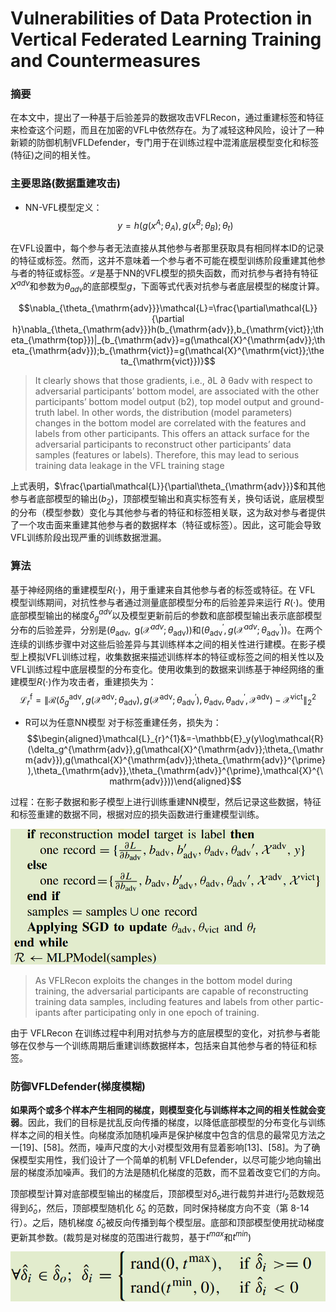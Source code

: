 # Vulnerabilities of Data Protection in Vertical Federated Learning Training and Countermeasures

### 摘要
在本文中，提出了一种基于后验差异的数据攻击VFLRecon，通过重建标签和特征来检查这个问题，而且在加密的VFL中依然存在。为了减轻这种风险，设计了一种新颖的防御机制VFLDefender，专门用于在训练过程中混淆底层模型变化和标签(特征)之间的相关性。

### 主要思路(数据重建攻击)
- NN-VFL模型定义：
$$y=h(g(x^A;\theta_A),g(x^B;\theta_B);\theta_t)
$$

在VFL设置中，每个参与者无法直接从其他参与者那里获取具有相同样本ID的记录的特征或标签。然而，这并不意味着一个参与者不可能在模型训练阶段重建其他参与者的特征或标签。$\mathcal{L}$是基于NN的VFL模型的损失函数，而对抗参与者持有特征$X^{adv}$和参数为$\theta_{adv}$的底部模型$g$，下面等式代表对抗参与者底层模型的梯度计算。

$$\nabla_{\theta_{\mathrm{adv}}}\mathcal{L}=\frac{\partial\mathcal{L}}{\partial h}\nabla_{\theta_{\mathrm{adv}}}h(b_{\mathrm{adv}},b_{\mathrm{vict}};\theta_{\mathrm{top}})|_{b_{\mathrm{adv}}=g(\mathcal{X}^{\mathrm{adv}};\theta_{\mathrm{adv}});b_{\mathrm{vict}}=g(\mathcal{X}^{\mathrm{vict}};\theta_{\mathrm{vict}})}$$
>It clearly shows that those gradients, i.e., ∂L ∂ θadv with respect to adversarial participants’ bottom model, are associated with the other participants’ bottom model output (b2), top model output and ground-truth label. In other words, the distribution (model parameters) changes in the bottom model are correlated with the features and labels from other participants. This offers an attack surface for the adversarial participants to reconstruct other participants’ data samples (features or labels). Therefore, this may lead to serious training data leakage in the VFL training stage

上式表明，$\frac{\partial\mathcal{L}}{\partial\theta_{\mathrm{adv}}}$和其他参与者底部模型的输出($b_2$)，顶部模型输出和真实标签有关，换句话说，底层模型的分布（模型参数）变化与其他参与者的特征和标签相关联，这为敌对参与者提供了一个攻击面来重建其他参与者的数据样本（特征或标签）。因此，这可能会导致VFL训练阶段出现严重的训练数据泄漏。

### 算法
基于神经网络的重建模型$R(\cdot)$，用于重建来自其他参与者的标签或特征。在 VFL 模型训练期间，对抗性参与者通过测量底部模型分布的后验差异来运行 $R(\cdot)$。使用底部模型输出的梯度$\delta_g^{adv}$以及模型更新前后的参数和底部模型输出表示底部模型分布的后验差异，分别是$(\theta_{\mathrm{adv}},\mathrm{~g}(\mathcal{X}^{adv};\theta_{\mathrm{adv}}))$和$(\theta_{\mathrm{adv}}^{\prime},g(\mathcal{X}^{adv};\theta_{\mathrm{adv}}^{\prime}))$。在两个连续的训练步骤中对这些后验差异与其训练样本之间的相关性进行建模。在影子模型上模拟VFL训练过程，收集数据来描述训练样本的特征或标签之间的相关性以及VFL训练过程中底层模型的分布变化。使用收集到的数据来训练基于神经网络的重建模型$R(\cdot)$作为攻击者，重建损失为：
$$\mathcal{L}_{r}^{\mathrm{f}}=\|\mathcal{R}(\delta_{g}^{\mathrm{adv}},g(\mathcal{X}^{\mathrm{adv}};\theta_{\mathrm{adv}}),g(\mathcal{X}^{\mathrm{adv}};\theta_{\mathrm{adv}}^{\prime}),\theta_{\mathrm{adv}},\theta_{\mathrm{adv}}^{\prime},\mathcal{X}^{\mathrm{adv}})-\mathcal{X}^{\mathrm{vict}}\|_{2}^{2}$$
- R可以为任意NN模型
对于标签重建任务，损失为：
$$\begin{aligned}\mathcal{L}_{r}^{1}&=-\mathbb{E}_y(y\log\mathcal{R}(\delta_g^{\mathrm{adv}},g(\mathcal{X}^{\mathrm{adv}};\theta_{\mathrm{adv}}),g(\mathcal{X}^{\mathrm{adv}};\theta_{\mathrm{adv}}^{\prime}),\theta_{\mathrm{adv}},\theta_{\mathrm{adv}}^{\prime},\mathcal{X}^{\mathrm{adv}}))\end{aligned}$$

过程：在影子数据和影子模型上进行训练重建NN模型，然后记录这些数据，特征和标签重建的数据不同，根据对应的损失函数进行重建模型训练。

<div align="center" >
<img width=600px  height=auto src="https://raw.githubusercontent.com/moon-Light404/read_paper_notes/master/note_image/20240527162729.png">
</img>
</div>

>As VFLRecon exploits the changes in the bottom model during training, the adversarial participants are capable of reconstructing training data samples, including features and labels from other partic- ipants after participating only in one epoch of training.

由于 VFLRecon 在训练过程中利用对抗参与方的底层模型的变化，对抗参与者能够在仅参与一个训练周期后重建训练数据样本，包括来自其他参与者的特征和标签。

### 防御VFLDefender(梯度模糊)
**如果两个或多个样本产生相同的梯度，则模型变化与训练样本之间的相关性就会变弱**。因此，我们的目标是扰乱反向传播的梯度，以降低底部模型的分布变化与训练样本之间的相关性。向梯度添加随机噪声是保护梯度中包含的信息的最常见方法之一[19]、[58]。然而，噪声尺度的大小对模型效用有显着影响[13]、[58]。为了确保模型实用性，我们设计了一个简单的机制 VFLDefender，以尽可能少地向输出层的梯度添加噪声。我们的方法是随机化梯度的范数，而不显着改变它们的方向。

顶部模型计算对底部模型输出的梯度后，顶部模型对$\delta_o$进行裁剪并进行$l_2$范数规范得到$\hat{\delta}_{o}$，然后，顶部模型随机化 $\hat{\delta}_{o}$ 的范数，同时保持梯度方向不变（第 8-14 行）。之后，随机梯度 $\hat{\delta}_{o}$被反向传播到每个模型层。底部和顶部模型使用扰动梯度更新其参数。(裁剪是对梯度的范围进行裁剪，基于$t^{max}$和$t^{min}$)

<div align="center" >
<img width=600px  height=auto src="https://raw.githubusercontent.com/moon-Light404/read_paper_notes/master/note_image/20240527164047.png">
</img>
</div>
